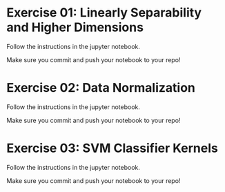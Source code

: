 # Exercise 01: Linearly Separability and Higher Dimensions
Follow the instructions in the jupyter notebook.

Make sure you commit and push your notebook to your repo!

# Exercise 02: Data Normalization
Follow the instructions in the jupyter notebook.

Make sure you commit and push your notebook to your repo!

# Exercise 03: SVM Classifier Kernels
Follow the instructions in the jupyter notebook.

Make sure you commit and push your notebook to your repo!


